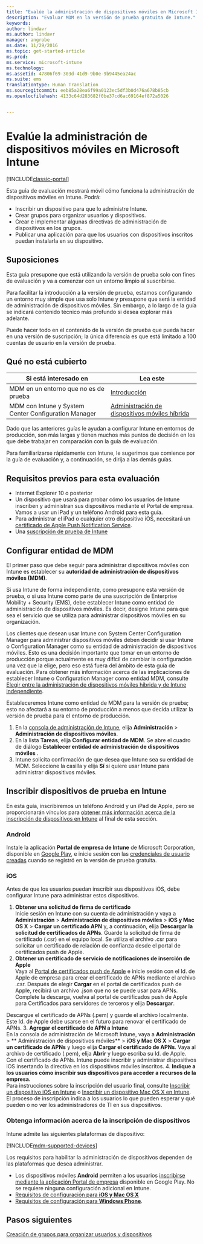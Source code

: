 ```yaml
---
title: "Evalúe la administración de dispositivos móviles en Microsoft Intune | Microsoft Docs"
description: "Evaluar MDM en la versión de prueba gratuita de Intune."
keywords: 
author: lindavr
ms.author: lindavr
manager: angrobe
ms.date: 11/29/2016
ms.topic: get-started-article
ms.prod: 
ms.service: microsoft-intune
ms.technology: 
ms.assetid: 47806f69-303d-41d9-9b0e-9b9445ea24ac
ms.suite: ems
translationtype: Human Translation
ms.sourcegitcommit: eeb85a28ea6f99a0123ec5df3b0d476a678b85cb
ms.openlocfilehash: 4133c64d283682f0be37cd6ac69164ef872a5026


---
```


# <a name="evaluate-mobile-device-management-in-microsoft-intune"></a>Evalúe la administración de dispositivos móviles en Microsoft Intune

[!INCLUDE[classic-portal](../includes/classic-portal.md)]

Esta guía de evaluación mostrará móvil cómo funciona la administración de dispositivos móviles en Intune. Podrá:
- Inscribir un dispositivo para que lo administre Intune.
- Crear grupos para organizar usuarios y dispositivos.
- Crear e implementar algunas directivas de administración de dispositivos en los grupos.
- Publicar una aplicación para que los usuarios con dispositivos inscritos puedan instalarla en su dispositivo.
<!--- - Monitor the device? View a report of compliant devices?--->
<!--- - Remove the device from management--->

## <a name="assumptions"></a>Suposiciones
Esta guía presupone que está utilizando la versión de prueba solo con fines de evaluación y va a comenzar con un entorno limpio al suscribirse.

Para facilitar la introducción a la versión de prueba, estamos configurando un entorno muy simple que usa solo Intune y presupone que será la entidad de administración de dispositivos móviles. Sin embargo, a lo largo de la guía se indicará contenido técnico más profundo si desea explorar más adelante.

Puede hacer todo en el contenido de la versión de prueba que pueda hacer en una versión de suscripción; la única diferencia es que está limitado a 100 cuentas de usuario en la versión de prueba.

## <a name="whats-not-covered"></a>Qué no está cubierto
|Si está interesado en |Lea este |
|------------------------|----------|
|MDM en un entorno que no es de prueba | [Introducción](https://docs.microsoft.com/en-us/intune/get-started/start-with-a-paid-subscription-to-microsoft-intune) |
|MDM con Intune y System Center Configuration Manager | [Administración de dispositivos móviles híbrida](https://docs.microsoft.com/en-us/sccm/mdm/understand/hybrid-mobile-device-management) |

Dado que las anteriores guías le ayudan a configurar Intune en entornos de producción, son más largas y tienen muchos más puntos de decisión en los que debe trabajar en comparación con la guía de evaluación.

Para familiarizarse rápidamente con Intune, le sugerimos que comience por la guía de evaluación y, a continuación, se dirija a las demás guías.

## <a name="prerequisites-for-this-evaluation"></a>Requisitos previos para esta evaluación
- Internet Explorer 10 o posterior
- Un dispositivo que usará para probar cómo los usuarios de Intune inscriben y administran sus dispositivos mediante el Portal de empresa. Vamos a usar un iPad y un teléfono Android para esta guía.
- Para administrar el iPad o cualquier otro dispositivo iOS, necesitará un [certificado de Apple Push Notification Service](https://docs.microsoft.com/intune/deploy-use/set-up-ios-and-mac-management-with-microsoft-intune).
- Una [suscripción de prueba de Intune](sign-up-for-30-day-trial-microsoft-intune.md)

## <a name="set-your-mdm-authority"></a>Configurar entidad de MDM
El primer paso que debe seguir para administrar dispositivos móviles con Intune es establecer su **autoridad de administración de dispositivos móviles (MDM)**.

Si usa Intune de forma independiente, como presupone esta versión de prueba, o si usa Intune como parte de una suscripción de Enterprise Mobility + Security (EMS), debe establecer Intune como entidad de administración de dispositivos móviles. Es decir, designe Intune para que sea el servicio que se utiliza para administrar dispositivos móviles en su organización.

Los clientes que desean usar Intune con System Center Configuration Manager para administrar dispositivos móviles deben decidir si usar Intune o Configuration Manager como su entidad de administración de dispositivos móviles. Esto es una decisión importante que tomar en un entorno de producción porque actualmente es muy difícil de cambiar la configuración una vez que la elige, pero eso está fuera del ámbito de esta guía de evaluación. Para obtener más información acerca de las implicaciones de establecer Intune o Configuration Manager como entidad MDM, consulte [Elegir entre la administración de dispositivos móviles híbrida y de Intune independiente](https://docs.microsoft.com/en-us/sccm/mdm/understand/choose-between-standalone-intune-and-hybrid-mobile-device-management).

Estableceremos Intune como entidad de MDM para la versión de prueba; esto no afectará a su entorno de producción a menos que decida utilizar la versión de prueba para el entorno de producción.

1. En la [consola de administración de Intune](https://manage.microsoft.com/), elija **Administración** &gt; **Administración de dispositivos móviles**.
2. En la lista **Tareas**, elija **Configurar entidad de MDM**. Se abre el cuadro de diálogo **Establecer entidad de administración de dispositivos móviles** . <!---screen shot--->
3. Intune solicita confirmación de que desea que Intune sea su entidad de MDM. Seleccione la casilla y elija **Sí** si quiere usar Intune para administrar dispositivos móviles.

## <a name="enroll-your-test-devices-into-intune"></a>Inscribir dispositivos de prueba en Intune

En esta guía, inscribiremos un teléfono Android y un iPad de Apple, pero se proporcionarán vínculos para [obtener más información acerca de la inscripción de dispositivos en Intune](#Learn-more-about-device-enrollment) al final de esta sección.
### <a name="android"></a>Android
Instale la aplicación **Portal de empresa de Intune** de Microsoft Corporation, disponible en [Google Play](http://go.microsoft.com/fwlink/p/?LinkId=386612), e inicie sesión con las [credenciales de usuario creadas](sign-up-for-30-day-trial-microsoft-intune.md#add-users) cuando se registró en la versión de prueba gratuita.

### <a name="ios"></a>iOS
Antes de que los usuarios puedan inscribir sus dispositivos iOS, debe configurar Intune para administrar estos dispositivos.

1. **Obtener una solicitud de firma de certificado**<br/>
Inicie sesión en Intune con su cuenta de administración y vaya a **Administración** > **Administración de dispositivos móviles** > **iOS y Mac OS X** > **Cargar un certificado APN** y, a continuación, elija **Descargar la solicitud de certificados de APNs**. Guarde la solicitud de firma de certificado (.csr) en el equipo local. Se utiliza el archivo .csr para solicitar un certificado de relación de confianza desde el portal de certificados push de Apple. <!--- screen shot--->
2.  **Obtener un certificado de servicio de notificaciones de inserción de Apple**<BR/>
Vaya al [Portal de certificados push de Apple](https://idmsa.apple.com/IDMSWebAuth/login?appIdKey=3fbfc9ad8dfedeb78be1d37f6458e72adc3160d1ad5b323a9e5c5eb2f8e7e3e2&rv=2) e inicie sesión con el Id. de Apple de empresa para crear el certificado de APNs mediante el archivo .csr. Después de elegir **Cargar** en el portal de certificados push de Apple, recibirá un archivo .json que no se puede usar para APNs. Complete la descarga, vuelva al portal de certificados push de Apple para Certificados para servidores de terceros y elija **Descargar**.

 Descargue el certificado de APNs (.pem) y guarde el archivo localmente. Este Id. de Apple debe usarse en el futuro para renovar el certificado de APNs.
3.  **Agregar el certificado de APN a Intune**<BR/>
En la consola de administración de Microsoft Intune, vaya a **Administración** > ** Administración de dispositivos móviles** > **iOS y Mac OS X** > **Cargar un certificado de APNs** y luego elija **Cargar el certificado de APNs**. Vaya al archivo de certificado (.pem), elija **Abrir** y luego escriba su Id. de Apple. Con el certificado de APNs. Intune puede inscribir y administrar dispositivos iOS insertando la directiva en los dispositivos móviles inscritos.
4.  **Indique a los usuarios cómo inscribir sus dispositivos para acceder a recursos de la empresa.**<br/>
Para instrucciones sobre la inscripción del usuario final, consulte [Inscribir un dispositivo iOS en Intune](https://docs.microsoft.com/en-us/Intune/enduser/enroll-your-device-in-intune-ios) o [Inscribir un dispositivo Mac OS X en Intune](https://docs.microsoft.com/en-us/Intune/enduser/enroll-your-device-in-intune-mac-os-x). El proceso de inscripción indica a los usuarios lo que pueden esperar y qué pueden o no ver los administradores de TI en sus dispositivos.


### <a name="learn-more-about-device-enrollment"></a>Obtenga información acerca de la inscripción de dispositivos

Intune admite las siguientes plataformas de dispositivo:

[!INCLUDE[mdm-supported-devices](../includes/mdm-supported-devices.md)]

Los requisitos para habilitar la administración de dispositivos dependen de las plataformas que desea administrar.
- Los dispositivos móviles **Android** permiten a los usuarios [inscribirse mediante la aplicación Portal de empresa](/intune/deploy-use/set-up-android-management-with-microsoft-intune) disponible en Google Play. No se requiere ninguna configuración adicional en Intune.
- [Requisitos de configuración para **iOS y Mac OS X**](/intune/deploy-use/set-up-ios-and-mac-management-with-microsoft-intune)
- [Requisitos de configuración para **Windows Phone**](/intune/deploy-use/set-up-windows-phone-management-with-microsoft-intune).

<!--- ## Verify enrollment--->
<!--- START HERE

### iOS and Mac OS X
Install the **Microsoft Intune Company Portal** app from Microsoft Corporation available in the App Store and sign in with Intune user credentials added above. View **Enrolled devices** to add your device.



### Windows Phone 8.1
Users install the **Company Portal** app from Microsoft Corporation, available in the Windows Phone store, and sign in with the Intune user credentials added above.  View **Enrolled devices** to add your device.

## Install the previously deployed app
Open the Company Portal on the mobile device, choose **Apps**, and then install **Microsoft Skype**.--->



## <a name="next-steps"></a>Pasos siguientes
[Creación de grupos para organizar usuarios y dispositivos](get-started-with-a-30-day-trial-of-microsoft-intune-step-3.md)



<!--HONumber=Jan17_HO1-->


